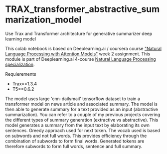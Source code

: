 # TRAX_transformer_abstractive_summarization_model
Use Trax and Transformer architecture for generative summarizer deep learning model

This colab notebook is based on Deeplearning.ai / coursera course ["Natural Language Processing with Attention Models"](https://www.coursera.org/learn/attention-models-in-nlp/home/welcome) week 2 assignment. This module is part of Deeplearning.ai 4-course [Natural Language Processing specialization](https://www.coursera.org/specializations/natural-language-processing).

Requierements
- Trax==1.3.4
- T5==0.6.2

The model uses large 'cnn-dailymail' tensorflow dataset to train a transformer model on news article and associated summary. The model is then able to generate summary for a text provided as an input (abstractive summarization). You can refer to a couple of my previous projects covering the different types of summary generation (extractive vs abstractive). This model generates a summary from the input text by elaborating its own sentences. Greedy approach used for next token. The vocab used is based on subwords and not full words. This provides efficiency through the combination of subwords to form final words. Generated tokens are therefore subwords to form full words, sentence and full summary.
